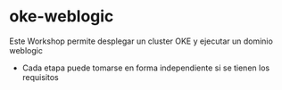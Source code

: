 # oke-weblogic

Este Workshop permite desplegar un cluster OKE y ejecutar un dominio weblogic

- Cada etapa puede tomarse en forma independiente si se tienen los requisitos
